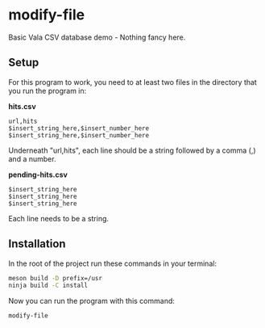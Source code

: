 # modify-file

Basic Vala CSV database demo - Nothing fancy here.

## Setup

For this program to work, you need to at least two files in the directory
that you run the program in:

**hits.csv**

```csv
url,hits
$insert_string_here,$insert_number_here
$insert_string_here,$insert_number_here
```
Underneath "url,hits", each line should be a string followed by a comma (,) and
a number.

**pending-hits.csv**

```csv
$insert_string_here
$insert_string_here
$insert_string_here
```
Each line needs to be a string.

## Installation

In the root of the project run these commands in your terminal:

```bash
meson build -D prefix=/usr
ninja build -C install
```

Now you can run the program with this command:

```bash
modify-file
```
